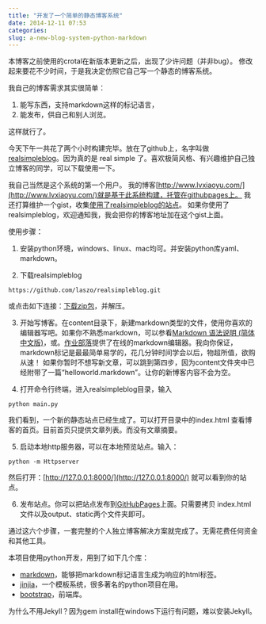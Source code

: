 ```yaml
---
title: "开发了一个简单的静态博客系统"
date: 2014-12-11 07:53
categories:
slug: a-new-blog-system-python-markdown
---
```


本博客之前使用的crotal在新版本更新之后，出现了少许问题（并非bug）。
修改起来要花不少时间，于是我决定仿照它自己写一个静态的博客系统。


我自己的博客需求其实很简单：
1. 能写东西，支持markdown这样的标记语言，
2. 能发布，供自己和别人浏览。

这样就行了。

今天下午一共花了两个小时构建完毕。放在了github上，名字叫做[realsimpleblog](https://github.com/laszo/realsimpleblog)。因为真的是 real simple 了。喜欢极简风格、有兴趣维护自己独立博客的同学，可以下载使用一下。

我自己当然是这个系统的第一个用户。
我的博客[http://www.lvxiaoyu.com/](http://www.lvxiaoyu.com/)就是基于此系统构建，托管在githubpages上。
我还打算维护一个gist，收集[使用了realsimpleblog的站点](https://gist.github.com/laszo/6fbbb9cef91bde50fb02)。
如果你使用了realsimpleblog，欢迎通知我，我会把你的博客地址加在这个gist上面。

使用步骤：

1. 安装python环境，windows、linux、mac均可。并安装python库yaml、markdown。

2. 下载realsimpleblog
```
https://github.com/laszo/realsimpleblog.git
```
或点击如下连接：[下载zip包](https://github.com/laszo/realsimpleblog/archive/master.zip)，并解压。

3. 开始写博客。在content目录下，新建markdown类型的文件，使用你喜欢的编辑器写吧。如果你不熟悉markdown，可以参看[Markdown 语法说明 (简体中文版)](http://wowubuntu.com/markdown/)，或。[作业部落](https://www.zybuluo.com)提供了在线的markdown编辑器。我向你保证，markdown标记是最最简单易学的，花几分钟时间学会以后，物超所值，欲购从速！
如果你暂时不想写新文章，可以跳到第四步，因为content文件夹中已经附带了一篇“helloworld.markdown”。让你的新博客内容不会为空。

4. 打开命令行终端，进入realsimpleblog目录，输入
```
python main.py
```
我们看到，一个新的静态站点已经生成了。可以打开目录中的index.html 查看博客的首页。目前首页只提供文章列表。而没有文章摘要。

5. 启动本地http服务器，可以在本地预览站点。输入：
```
python -m Httpserver
```
然后打开：[http://127.0.0.1:8000/](http://127.0.0.1:8000/) 就可以看到你的站点。

6. 发布站点。你可以把站点发布到[GitHubPages](https://pages.github.com/)上面。只需要拷贝
index.html文件以及output、static两个文件夹即可。

通过这六个步骤，一套完整的个人独立博客解决方案就完成了。无需花费任何资金和其他工具。

本项目使用python开发，用到了如下几个库：

* [markdown]()，能够把markdown标记语言生成为响应的html标签。
* [jinjia]()，一个模板系统，很多著名的python项目在用。
* [bootstrap](http://getbootstrap.com/)，前端库。

为什么不用Jekyll？因为gem install在windows下运行有问题，难以安装Jekyll。